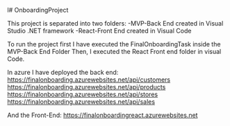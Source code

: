 l# OnboardingProject

This project is separated into two folders:
-MVP-Back End created in Visual Studio .NET framework 
-React-Front End created in Visual Code

To run the project first I have executed the FinalOnboardingTask inside the MVP-Back End Folder
Then, I executed the React Front end folder in visual Code.


In azure I have deployed the back end:
https://finalonboarding.azurewebsites.net/api/customers<br>
https://finalonboarding.azurewebsites.net/api/products<br>
https://finalonboarding.azurewebsites.net/api/stores<br>
https://finalonboarding.azurewebsites.net/api/sales<br>

And the Front-End:
https://finalonboardingreact.azurewebsites.net
